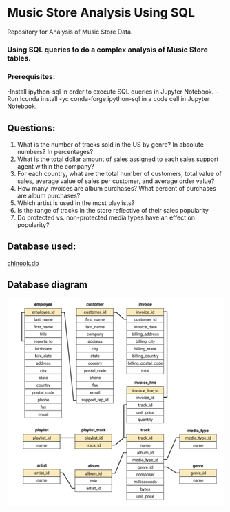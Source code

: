 # Music Store Analysis Using SQL
Repository for Analysis of Music Store Data.

### Using SQL queries to do a complex analysis of Music Store tables.

### Prerequisites:
-Install ipython-sql in order to execute SQL queries in Jupyter Notebook.
    -Run !conda install -yc conda-forge ipython-sql in a code cell in Jupyter Notebook.

## Questions:
1. What is the number of tracks sold in the US by genre? In absolute numbers? In percentages?
2. What is the total dollar amount of sales assigned to each sales support agent within the company?
3. For each country, what are the total number of customers, total value of sales, average value of sales per customer, and average order value?
4. How many invoices are album purchases? What percent of purchases are album purchases?
4. Which artist is used in the most playlists?
6. Is the range of tracks in the store reflective of their sales popularity
5. Do protected vs. non-protected media types have an effect on popularity?

## Database used:
[chinook.db](https://github.com/ns102030/Music_Store_Analysis_Using_SQL/blob/main/Music%20Store%20Database%20Analysis%20Using%20SQL/chinook.db)

## Database diagram
<img src="Images/DBD.png">





